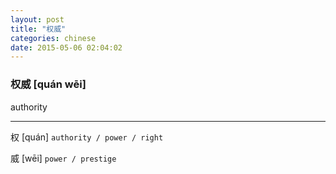```yaml
---
layout: post
title: "权威"
categories: chinese
date: 2015-05-06 02:04:02
---
```


### 权威 [quán wēi]

authority

--------------------


权 [quán] `authority / power / right`

威 [wēi] `power / prestige`
